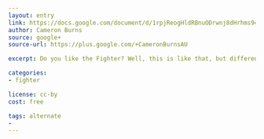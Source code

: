 ```yaml
---
layout: entry
link: https://docs.google.com/document/d/1rpjReogHldRBnuODrwnj8dHrhms9473TBKFHxqmAv-g/edit#heading=h.ug7r1uwep04v
author: Cameron Burns
source: google+
source-url: https://plus.google.com/+CameronBurnsAU

excerpt: Do you like the Fighter? Well, this is like that, but different. 

categories:
- fighter

license: cc-by
cost: free

tags: alternate
- 
---
```

